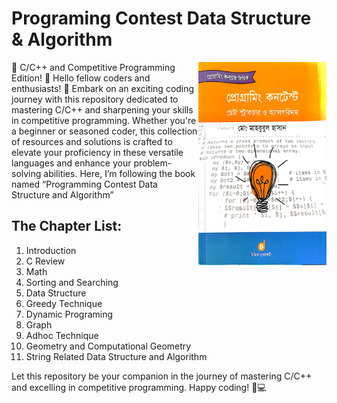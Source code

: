 # Programing Contest Data Structure & Algorithm
<img align="right" src="img/cover.jpg" width="205" height="325" alt="image" />
🚀 C/C++ and Competitive Programming Edition! 🚀
Hello fellow coders and enthusiasts! 👋
Embark on an exciting coding journey with this repository dedicated to mastering C/C++ and sharpening your skills in competitive programming. Whether you're a beginner or seasoned coder, this collection of resources and solutions is crafted to elevate your proficiency in these versatile languages and enhance your problem-solving abilities.
Here, I’m following the book named “Programming Contest Data Structure and Algorithm”

## The Chapter List:

01. Introduction
02. C Review 
03. Math
04. Sorting and Searching
05. Data Structure
06. Greedy Technique
07. Dynamic Programing
08. Graph
09. Adhoc Technique
10. Geometry and Computational Geometry
11. String Related Data Structure and Algorithm

Let this repository be your companion in the journey of mastering C/C++ and excelling in competitive programming. Happy coding! 🚀💻
